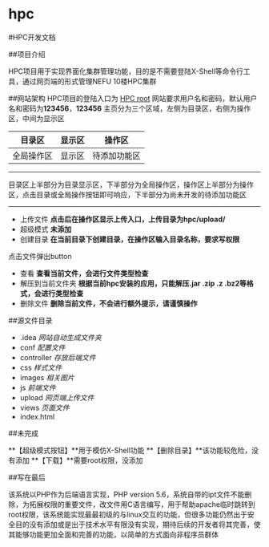 # hpc

#HPC开发文档

##项目介绍

HPC项目用于实现界面化集群管理功能，目的是不需要登陆X-Shell等命令行工具，通过网页端的形式管理NEFU 10楼HPC集群

##网站架构
HPC项目的登陆入口为 [HPC root](http://219.217.203.1/hpc)
网站要求用户名和密码，默认用户名和密码为**123456**，**123456**
主页分为三个区域，左侧为目录区，右侧为操作区，中间为显示区

|  目录区        | 显示区        |  操作区           |
|:------------: | :------------: | :------------: |
| 全局操作区  |显示区         | 待添加功能区  |

------------


目录区上半部分为目录显示区，下半部分为全局操作区，操作区上半部分为操作区，点击目录或全局操作按钮即可响应，下半部分为尚未开发的待添加功能区

------------

- 上传文件 **点击后在操作区显示上传入口，上传目录为hpc/upload/**
- 超级模式 **未添加**
- 创建目录 **在当前目录下创建目录，在操作区输入目录名称，要求写权限**

点击文件弹出button
- 查看 **查看当前文件，会进行文件类型检查**
- 解压到当前文件夹 **根据当前hpc安装的应用，只能解压.jar .zip .z .bz2等格式，会进行类型检查**
- 删除文件 **删除当前文件，不会进行额外提示，请谨慎操作**

##源文件目录

- .idea *网站自动生成文件夹*
- conf *配置文件*
- controller *存放后端文件*
- css *样式文件*
- images *相关图片*
- js *前端文件*
- upload *网页端上传文件*
- views *页面文件*
- index.html 

##未完成

**【超级模式按钮】**用于模仿X-Shell功能
**【删除目录】**该功能较危险，没有添加
**【下载】**需要root权限，没添加

##写在最后

该系统以PHP作为后端语言实现，PHP version 5.6，系统自带的ipt文件不能删除，为拓展权限的重要文件，改文件用C语言编写，用于帮助apache临时跳转到root权限，该系统能实现最最初级的与linux交互的功能，但很多功能仍然出于安全目的没有添加或是出于技术水平有限没有实现，期待后续的开发者将其完善，使其能够功能更加全面和完善的功能，以简单的方式面向非程序员群体
